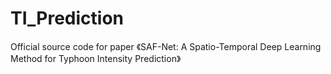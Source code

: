 # TI_Prediction
Official source code for paper 《SAF-Net: A Spatio-Temporal Deep Learning Method for Typhoon Intensity Prediction》
